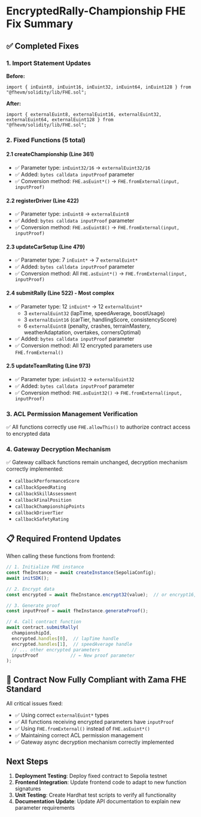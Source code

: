 # EncryptedRally-Championship FHE Fix Summary

## ✅ Completed Fixes

### 1. Import Statement Updates
**Before:**
```solidity
import { inEuint8, inEuint16, inEuint32, inEuint64, inEuint128 } from "@fhevm/solidity/lib/FHE.sol";
```

**After:**
```solidity
import { externalEuint8, externalEuint16, externalEuint32, externalEuint64, externalEuint128 } from "@fhevm/solidity/lib/FHE.sol";
```

### 2. Fixed Functions (5 total)

#### 2.1 createChampionship (Line 361)
- ✅ Parameter type: `inEuint32/16` → `externalEuint32/16`
- ✅ Added: `bytes calldata inputProof` parameter
- ✅ Conversion method: `FHE.asEuint*()` → `FHE.fromExternal(input, inputProof)`

#### 2.2 registerDriver (Line 422)
- ✅ Parameter type: `inEuint8` → `externalEuint8`
- ✅ Added: `bytes calldata inputProof` parameter
- ✅ Conversion method: `FHE.asEuint8()` → `FHE.fromExternal(input, inputProof)`

#### 2.3 updateCarSetup (Line 479)
- ✅ Parameter type: 7 `inEuint*` → 7 `externalEuint*`
- ✅ Added: `bytes calldata inputProof` parameter
- ✅ Conversion method: All `FHE.asEuint*()` → `FHE.fromExternal(input, inputProof)`

#### 2.4 submitRally (Line 522) - Most complex
- ✅ Parameter type: 12 `inEuint*` → 12 `externalEuint*`
  - 3 `externalEuint32` (lapTime, speedAverage, boostUsage)
  - 3 `externalEuint16` (carTier, handlingScore, consistencyScore)
  - 6 `externalEuint8` (penalty, crashes, terrainMastery, weatherAdaptation, overtakes, cornersOptimal)
- ✅ Added: `bytes calldata inputProof` parameter
- ✅ Conversion method: All 12 encrypted parameters use `FHE.fromExternal()`

#### 2.5 updateTeamRating (Line 973)
- ✅ Parameter type: `inEuint32` → `externalEuint32`
- ✅ Added: `bytes calldata inputProof` parameter
- ✅ Conversion method: `FHE.asEuint32()` → `FHE.fromExternal(input, inputProof)`

### 3. ACL Permission Management Verification
✅ All functions correctly use `FHE.allowThis()` to authorize contract access to encrypted data

### 4. Gateway Decryption Mechanism
✅ Gateway callback functions remain unchanged, decryption mechanism correctly implemented:
- `callbackPerformanceScore`
- `callbackSpeedRating`
- `callbackSkillAssessment`
- `callbackFinalPosition`
- `callbackChampionshipPoints`
- `callbackDriverTier`
- `callbackSafetyRating`

## 📋 Required Frontend Updates

When calling these functions from frontend:

```typescript
// 1. Initialize FHE instance
const fheInstance = await createInstance(SepoliaConfig);
await initSDK();

// 2. Encrypt data
const encrypted = await fheInstance.encrypt32(value);  // or encrypt16, encrypt8

// 3. Generate proof
const inputProof = await fheInstance.generateProof();

// 4. Call contract function
await contract.submitRally(
  championshipId,
  encrypted.handles[0],  // lapTime handle
  encrypted.handles[1],  // speedAverage handle
  // ... other encrypted parameters
  inputProof            // ← New proof parameter
);
```

## 🎯 Contract Now Fully Compliant with Zama FHE Standard

All critical issues fixed:
- ✅ Using correct `externalEuint*` types
- ✅ All functions receiving encrypted parameters have `inputProof`
- ✅ Using `FHE.fromExternal()` instead of `FHE.asEuint*()`
- ✅ Maintaining correct ACL permission management
- ✅ Gateway async decryption mechanism correctly implemented

## Next Steps

1. **Deployment Testing**: Deploy fixed contract to Sepolia testnet
2. **Frontend Integration**: Update frontend code to adapt to new function signatures
3. **Unit Testing**: Create Hardhat test scripts to verify all functionality
4. **Documentation Update**: Update API documentation to explain new parameter requirements
